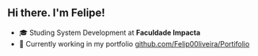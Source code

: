 ## Hi there. I'm Felipe!

- 🎓 Studing System Development at **Faculdade Impacta** 
- 📶 Currently working in my portfolio [github.com/Felip00liveira/Portifolio](https://github.com/Felip00liveira/Portifolio)
<!--
- 🔭 I’m currently working on ...
- 🌱 I’m currently learning ...
- 📫 How to reach me: ...
-->
